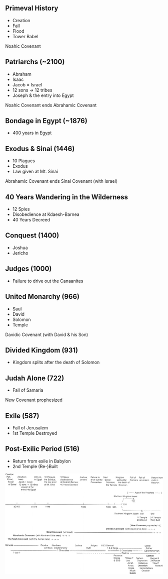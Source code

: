 ## Primeval History

- Creation
- Fall
- Flood
- Tower Babel

Noahic Covenant

## Patriarchs (~2100)

- Abraham
- Isaac
- Jacob = Israel
- 12 sons -> 12 tribes
- Joseph & the entry into Egypt

Noahic Covenant ends
Abrahamic Covenant

## Bondage in Egypt (~1876)

- 400 years in Egypt

## Exodus & Sinai (1446)

- 10 Plagues
- Exodus
- Law given at Mt. Sinai

Abrahamic Covenant ends
Sinai Covenant (with Israel)

## 40 Years Wandering in the Wilderness

- 12 Spies
- Disobedience at Kdaesh-Barnea
- 40 Years Decreed

## Conquest (1400)

- Joshua
- Jericho

## Judges (1000)

- Failure to drive out the Canaanites

## United Monarchy (966)

- Saul
- David
- Solomon
- Temple

Davidic Covenant (with David & his Son)

## Divided Kingdom (931)

- Kingdom splits after the death of Solomon

## Judah Alone (722)

- Fall of Samaria

New Covenant prophesized

## Exile (587)

- Fall of Jerusalem
- 1st Temple Destroyed

## Post-Exilic Period (516)

- Return from exile in Babylon
- 2nd Temple (Re-)Built

![Timeline of the Old Testament]

[Timeline of the Old Testament]: /assets/diagram/Picture1.jpg